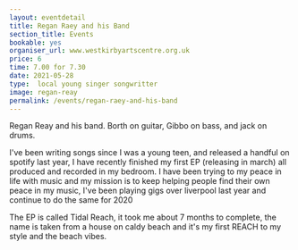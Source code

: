 ```yaml
---
layout: eventdetail
title: Regan Raey and his Band
section_title: Events
bookable: yes
organiser_url: www.westkirbyartscentre.org.uk
price: 6
time: 7.00 for 7.30
date: 2021-05-28
type:  local young singer songwritter
image: regan-reay
permalink: /events/regan-raey-and-his-band
---
```


Regan Reay and his band. Borth on guitar, Gibbo on bass, and jack on drums.

I've been writing songs since I was a young teen, and released a handful on spotify last year, I have recently finished my first EP (releasing in march) all produced and recorded in my bedroom. I have been trying to my peace in life with music and my mission is to keep helping people find their own peace in my music, I've been playing gigs over liverpool last year and continue to do the same for 2020

The EP is called Tidal Reach, it took me about 7 months to complete, the name is taken from a house on caldy beach and it's my first REACH to my style and the  beach vibes.
